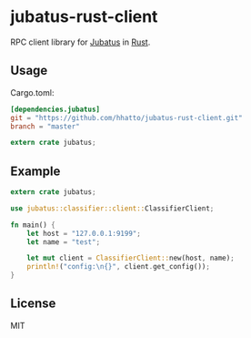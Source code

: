 jubatus-rust-client
===================

RPC client library for [Jubatus](http://jubat.us/) in [Rust](https://www.rust-lang.org/). 

## Usage

Cargo.toml:

```toml
[dependencies.jubatus]
git = "https://github.com/hhatto/jubatus-rust-client.git"
branch = "master"
```

```rust
extern crate jubatus;
```

## Example

```rust
extern crate jubatus;

use jubatus::classifier::client::ClassifierClient;

fn main() {
    let host = "127.0.0.1:9199";
    let name = "test";

    let mut client = ClassifierClient::new(host, name);
    println!("config:\n{}", client.get_config());
}
```

## License

MIT

